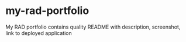 # my-rad-portfolio
My RAD portfolio contains quality README with description, screenshot, link to deployed application